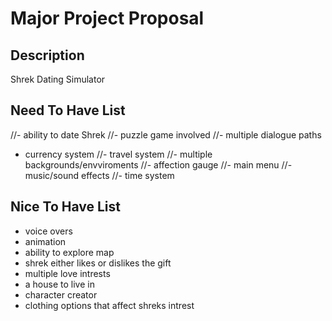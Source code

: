 # Major Project Proposal

## Description
Shrek Dating Simulator

## Need To Have List
//- ability to date Shrek
//- puzzle game involved
//- multiple dialogue paths
- currency system
//- travel system
//- multiple backgrounds/envviroments
//- affection gauge
//- main menu
//- music/sound effects
//- time system

## Nice To Have List
- voice overs
- animation
- ability to explore map
- shrek either likes or dislikes the gift
- multiple love intrests
- a house to live in
- character creator
- clothing options that affect shreks intrest

